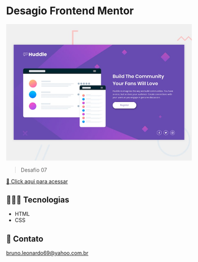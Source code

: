 # Desagio Frontend Mentor

![preview](./design/desktop-preview.jpg)

> Desafio 07

[🔗 Click aqui para acessar](https://brunoleonardodev.github.io/Treino/treino007/)


## 👨🏾‍💻 Tecnologias

- HTML
- CSS

## 📩 Contato

bruno.leonardo69@yahoo.com.br
